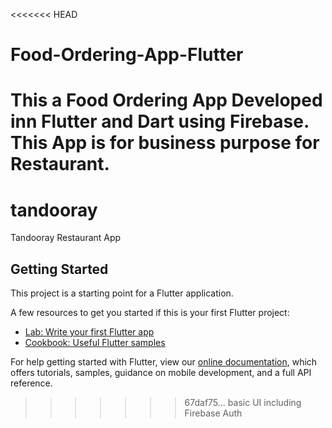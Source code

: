 <<<<<<< HEAD
# Food-Ordering-App-Flutter
This a Food Ordering App Developed inn Flutter and Dart using Firebase. This App is for business purpose for Restaurant.
=======
# tandooray

Tandooray Restaurant App

## Getting Started

This project is a starting point for a Flutter application.

A few resources to get you started if this is your first Flutter project:

- [Lab: Write your first Flutter app](https://flutter.dev/docs/get-started/codelab)
- [Cookbook: Useful Flutter samples](https://flutter.dev/docs/cookbook)

For help getting started with Flutter, view our
[online documentation](https://flutter.dev/docs), which offers tutorials,
samples, guidance on mobile development, and a full API reference.
>>>>>>> 67daf75... basic UI including Firebase Auth
